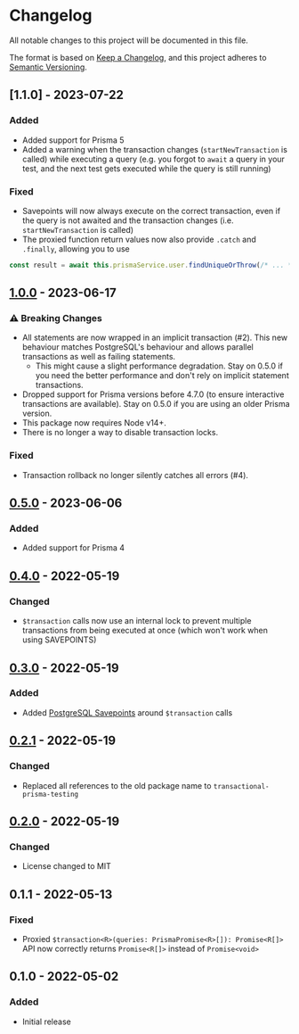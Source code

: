 # Changelog
All notable changes to this project will be documented in this file.

The format is based on [Keep a Changelog](https://keepachangelog.com/en/1.0.0/),
and this project adheres to [Semantic Versioning](https://semver.org/spec/v2.0.0.html).

## [1.1.0] - 2023-07-22
### Added
- Added support for Prisma 5
- Added a warning when the transaction changes (`startNewTransaction` is called) while executing a query 
  (e.g. you forgot to `await` a query in your test, and the next test gets executed while the query is still running)

### Fixed
- Savepoints will now always execute on the correct transaction, even if the query is not awaited and the transaction changes (i.e. `startNewTransaction` is called)
- The proxied function return values now also provide `.catch` and `.finally`, allowing you to use
```ts
const result = await this.prismaService.user.findUniqueOrThrow(/* ... */).catch(/* ... */);
```

## [1.0.0] - 2023-06-17
###  :warning: Breaking Changes
- All statements are now wrapped in an implicit transaction (#2).
  This new behaviour matches PostgreSQL's behaviour and allows parallel transactions as well as failing statements.
  - This might cause a slight performance degradation. Stay on 0.5.0 if you need the better performance and don't rely on implicit statement transactions.
- Dropped support for Prisma versions before 4.7.0 (to ensure interactive transactions are available). Stay on 0.5.0 if you are using an older Prisma version.
- This package now requires Node v14+.
- There is no longer a way to disable transaction locks.

### Fixed
- Transaction rollback no longer silently catches all errors (#4).

## [0.5.0] - 2023-06-06
### Added
- Added support for Prisma 4

## [0.4.0] - 2022-05-19
### Changed
- `$transaction` calls now use an internal lock to prevent multiple transactions from being executed at once (which won't work when using SAVEPOINTS)

## [0.3.0] - 2022-05-19
### Added
- Added <a href="https://www.postgresql.org/docs/current/sql-savepoint.html">PostgreSQL Savepoints</a> around `$transaction` calls

## [0.2.1] - 2022-05-19
### Changed
- Replaced all references to the old package name to `transactional-prisma-testing`

## [0.2.0] - 2022-05-19
### Changed
- License changed to MIT

## 0.1.1 - 2022-05-13
### Fixed
- Proxied `$transaction<R>(queries: PrismaPromise<R>[]): Promise<R[]>` API now correctly returns `Promise<R[]>` instead of `Promise<void>`

## 0.1.0 - 2022-05-02
### Added
- Initial release

[1.0.0]: https://github.com/chax-at/transactional-prisma-testing/compare/0.5.0...1.0.0
[0.5.0]: https://github.com/chax-at/transactional-prisma-testing/compare/0.4.0...0.5.0
[0.4.0]: https://github.com/chax-at/transactional-prisma-testing/compare/0.3.0...0.4.0
[0.3.0]: https://github.com/chax-at/transactional-prisma-testing/compare/0.2.1...0.3.0
[0.2.1]: https://github.com/chax-at/transactional-prisma-testing/compare/0.2.0...0.2.1
[0.2.0]: https://github.com/chax-at/transactional-prisma-testing/releases/tag/0.2.0
